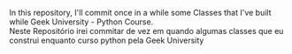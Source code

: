 In this repository, I'll commit once in a while some Classes that I've built while Geek University - Python Course.\
Neste Repositório irei commitar de vez em quando algumas classes que eu construi enquanto curso python pela Geek University
